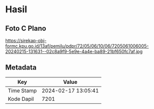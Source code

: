 # Hasil

## Foto C Plano

https://sirekap-obj-formc.kpu.go.id/13af/pemilu/pdpr/72/05/06/10/06/7205061006005-20240215-131631--02c8a9f9-5e9e-4a4e-ba89-21bf650fc7af.jpg


## Metadata

| Key        | Value               |
| ---------- | ------------------- |
| Time Stamp | 2024-02-17 13:05:41 |
| Kode Dapil | 7201                |



